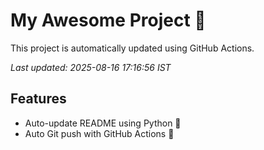 # My Awesome Project 🚀

This project is automatically updated using GitHub Actions.

_Last updated: 2025-08-16 17:16:56 IST_

## Features
- Auto-update README using Python 🐍
- Auto Git push with GitHub Actions 🤖
